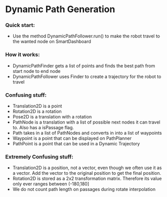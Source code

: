 # Dynamic Path Generation
### Quick start:
* Use the method DynamicPathFollower.run() to make the robot travel to the wanted node on SmartDashboard
### How it works:
* DynamicPathFinder gets a list of points and finds the best path from start node to end node
* DynamicPathFollower uses Finder to create a trajectory for the robot to travel
### Confusing stuff:
* Translation2D is a point
* Rotation2D is a rotation
* Pose2D is a translation with a rotation
* PathNode is a translation with a list of possible next nodes it can travel to. Also has a isPassage flag.
* Path takes in a list of PathNodes and converts in into a list of waypoints
* Waypoint is a point that can be displayed on PathPlanner
* PathPoint is a point that can be used in a Dynamic Trajectory
### Extremely Confusing stuff:
* Translation2D is a position, not a vector, even though we often use it as a vector. Add the vector to the original position to get the final position.
* Rotation2D is stored as a 2x2 transformation matrix. Therefore its value only ever ranges between (-180,180]
* We do not count path length on passages during rotate interpolation